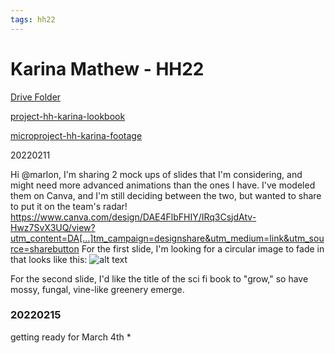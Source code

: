 ```yaml
---
tags: hh22
---
```


# Karina Mathew - HH22

[Drive Folder](https://drive.google.com/drive/folders/1WDr92E_dh7OQASjbiQwo_egBAuOzCIIy?usp=sharing)

[project-hh-karina-lookbook](https://hackmd.io/7u8O52PERZC89SuZE22etQ)

[microproject-hh-karina-footage](https://hackmd.io/81UF42iOTseEX2ntBt8Anw?view)


20220211 

Hi @marlon, I'm sharing 2 mock ups of slides that I'm considering, and might need more advanced animations than the ones I have. I've modeled them on Canva, and I'm still deciding between the two, but wanted to share to put it on the team's radar! https://www.canva.com/design/DAE4FlbFHIY/IRq3CsjdAtv-Hwz7SvX3UQ/view?utm_content=DA[…]tm_campaign=designshare&utm_medium=link&utm_source=sharebutton
For the first slide, I'm looking for a circular image to fade in that looks like this:
![alt text](https://files.slack.com/files-pri/T0HTW3H0V-F033BP0AJKT/alien_language.jpeg?pub_secret=f2c699a795)

For the second slide, I'd like the title of the sci fi book to "grow," so have mossy, fungal, vine-like greenery emerge.


### 20220215

getting ready for March 4th
* 